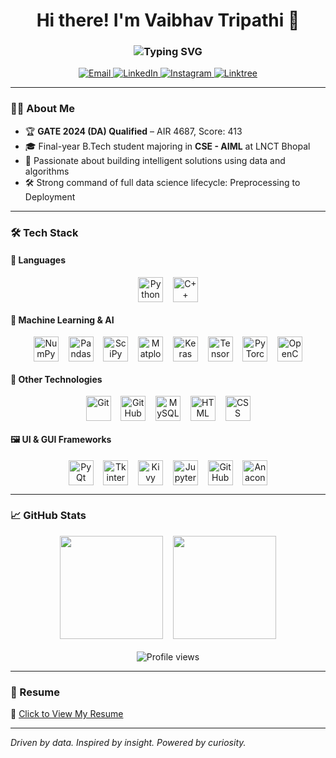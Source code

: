 <h1 align="center">Hi there! I'm Vaibhav Tripathi 👋</h1>

<h3 align="center">
  <img src="https://readme-typing-svg.demolab.com?font=Fira+Code&size=22&duration=2500&pause=800&color=1E90FF&center=true&width=435&lines=Data+Scientist;Machine+Learning+Engineer" alt="Typing SVG" />
</h3>

<p align="center">
  <a href="mailto:vaibhav973vaibhav@gmail.com">
    <img src="https://img.shields.io/badge/email-%23D14836.svg?style=for-the-badge&logo=Gmail&logoColor=white" alt="Email" />
  </a>
  <a href="https://www.linkedin.com/in/vaibhav7tripathi/">
    <img src="https://img.shields.io/badge/linkedin-%230077B5.svg?style=for-the-badge&logo=Linkedin&logoColor=white" alt="LinkedIn" />
  </a>
  <a href="https://www.instagram.com/vxibhxv_vt">
    <img src="https://img.shields.io/badge/instagram-%23E4405F.svg?style=for-the-badge&logo=Instagram&logoColor=white" alt="Instagram" />
  </a>
  <a href="https://linktr.ee/VaibhavTripathi">
    <img src="https://img.shields.io/badge/Linktree-000000.svg?style=for-the-badge&logo=Linktree&logoColor=white" alt="Linktree" />
  </a>
</p>

---

### 👨‍💻 About Me
- 🏆 **GATE 2024 (DA) Qualified** – AIR 4687, Score: 413  
- 🎓 Final-year B.Tech student majoring in **CSE - AIML** at LNCT Bhopal  
- 🧠 Passionate about building intelligent solutions using data and algorithms  
- 🛠️ Strong command of full data science lifecycle: Preprocessing to Deployment  

---

### 🛠️ Tech Stack

#### 🚀 Languages
<p align="center">
  <img src="https://cdn.jsdelivr.net/gh/devicons/devicon/icons/python/python-original.svg" width="40" height="40" style="vertical-align:middle;" alt="Python"/>
  &nbsp;&nbsp;
  <img src="https://cdn.jsdelivr.net/gh/devicons/devicon/icons/cplusplus/cplusplus-original.svg" width="40" height="40" style="vertical-align:middle;" alt="C++"/>
</p>

#### 🤖 Machine Learning & AI
<p align="center">
  <img src="https://cdn.jsdelivr.net/gh/devicons/devicon/icons/numpy/numpy-original.svg" width="40" height="40" style="vertical-align:middle;" alt="NumPy"/>
  &nbsp;&nbsp;
  <img src="https://cdn.jsdelivr.net/gh/devicons/devicon/icons/pandas/pandas-original.svg" width="40" height="40" style="vertical-align:middle;" alt="Pandas"/>
  &nbsp;&nbsp;
  <img src="https://chanzuckerberg.com/wp-content/uploads/2022/11/scipy_logo.png" width="40" height="40" style="vertical-align:middle;" alt="SciPy"/>
  &nbsp;&nbsp;
  <img src="https://cdn.jsdelivr.net/gh/devicons/devicon/icons/matplotlib/matplotlib-original.svg" width="40" height="40" style="vertical-align:middle;" alt="Matplotlib"/>
  &nbsp;&nbsp;
  <img src="https://cdn.jsdelivr.net/gh/devicons/devicon/icons/keras/keras-original.svg" width="40" height="40" style="vertical-align:middle;" alt="Keras"/>
  &nbsp;&nbsp;
  <img src="https://cdn.jsdelivr.net/gh/devicons/devicon/icons/tensorflow/tensorflow-original.svg" width="40" height="40" style="vertical-align:middle;" alt="TensorFlow"/>
  &nbsp;&nbsp;
  <img src="https://cdn.jsdelivr.net/gh/devicons/devicon/icons/pytorch/pytorch-original.svg" width="40" height="40" style="vertical-align:middle;" alt="PyTorch"/>
  &nbsp;&nbsp;
  <img src="https://cdn.jsdelivr.net/gh/devicons/devicon/icons/opencv/opencv-original.svg" width="40" height="40" style="vertical-align:middle;" alt="OpenCV"/>
</p>

#### 🧰 Other Technologies
<p align="center">
  <img src="https://cdn.jsdelivr.net/gh/devicons/devicon/icons/git/git-original.svg" width="40" height="40" style="vertical-align:middle;" alt="Git"/>
  &nbsp;&nbsp;
  <img src="https://cdn.jsdelivr.net/gh/devicons/devicon/icons/github/github-original.svg" width="40" height="40" style="vertical-align:middle;" alt="GitHub"/>
  &nbsp;&nbsp;
  <img src="https://cdn.jsdelivr.net/gh/devicons/devicon/icons/mysql/mysql-original.svg" width="40" height="40" style="vertical-align:middle;" alt="MySQL"/>
  &nbsp;&nbsp;
  <img src="https://cdn.jsdelivr.net/gh/devicons/devicon/icons/html5/html5-original.svg" width="40" height="40" style="vertical-align:middle;" alt="HTML"/>
  &nbsp;&nbsp;
  <img src="https://cdn.jsdelivr.net/gh/devicons/devicon/icons/css3/css3-original.svg" width="40" height="40" style="vertical-align:middle;" alt="CSS"/>
</p>

#### 🖼️ UI & GUI Frameworks
<p align="center">
  <img src="https://banner2.cleanpng.com/20180508/zfw/kisspng-pyqt-pyside-widget-toolkit-graphical-user-interfac-5af1dc19d055b9.5854228115257999618534.jpg" width="40" height="40" style="vertical-align:middle;" alt="PyQt"/>
  &nbsp;&nbsp;
  <img src="https://w7.pngwing.com/pngs/679/344/png-transparent-wing-ide-integrated-development-environment-python-computer-software-eric-raspberry-miscellaneous-monochrome-computer-program.png" width="40" height="40" style="vertical-align:middle;" alt="Tkinter"/>
  &nbsp;&nbsp;
  <img src="https://kivy.org/logos/kivy-logo-black-64.png" width="40" height="40" style="vertical-align:middle;" alt="Kivy"/>
  &nbsp;&nbsp;
  <img src="https://jupyter.org/assets/homepage/main-logo.svg" width="40" height="40" style="vertical-align:middle;" alt="Jupyter"/>
  &nbsp;&nbsp;
  <img src="https://cdn.jsdelivr.net/gh/devicons/devicon/icons/github/github-original.svg" width="40" height="40" style="vertical-align:middle;" alt="GitHub"/>
  &nbsp;&nbsp;
  <img src="https://cdn.jsdelivr.net/gh/devicons/devicon/icons/anaconda/anaconda-original.svg" width="40" height="40" style="vertical-align:middle;" alt="Anaconda"/>
</p>

---

### 📈 GitHub Stats

<p align="center">
  <img src="https://github-readme-stats.vercel.app/api?username=Vaibhav7Tripathi&show_icons=true&theme=radical&count_private=true&cache_seconds=3600" height="165"/>
  &nbsp;&nbsp;
  <img src="https://github-readme-stats.vercel.app/api/top-langs/?username=Vaibhav7Tripathi&layout=compact&theme=radical&cache_seconds=3600" height="165"/>
  <br><br>
  <img src="https://komarev.com/ghpvc/?username=Vaibhav7Tripathi&label=Profile%20Visits&color=0e75b6&style=flat-square" alt="Profile views"/>
</p>

---

### 📄 Resume

🔗 [Click to View My Resume](https://drive.google.com/file/d/1H9UKECN5zMzRSXIpCf9QDSNXzWOoaJOJ/view?usp=sharing)

---

_Driven by data. Inspired by insight. Powered by curiosity._

